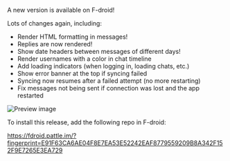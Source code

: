 A new version is available on F-droid!

Lots of changes again, including:

- Render HTML formatting in messages!
- Replies are now rendered!
- Show date headers between messages of different days!
- Render usernames with a color in chat timeline
- Add loading indicators (when logging in, loading chats, etc.)
- Show error banner at the top if syncing failed
- Syncing now resumes after a failed attempt (no more restarting)
- Fix messages not being sent if connection was lost and the app restarted

![Preview image](https://git.pattle.im/pattle/app/raw/v0.4.1/CHANGELOG/0.4.1.png)

To install this release, add the following repo in F-droid:

https://fdroid.pattle.im/?fingerprint=E91F63CA6AE04F8E7EA53E52242EAF8779559209B8A342F152F9E7265E3EA729
